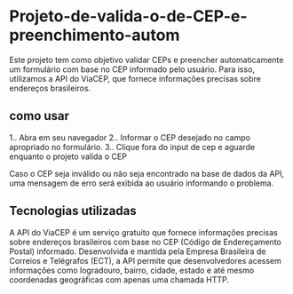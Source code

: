 # Projeto-de-valida-o-de-CEP-e-preenchimento-autom
Este projeto tem como objetivo validar CEPs e preencher automaticamente um formulário com base no CEP informado pelo usuário. Para isso, utilizamos a API do ViaCEP, que fornece informações precisas sobre endereços brasileiros.

## como usar

1.. Abra em seu navegador
2.. Informar o CEP desejado no campo apropriado no formulário.
3.. Clique fora do input de cep e aguarde enquanto o projeto valida o CEP

Caso o CEP seja inválido ou não seja encontrado na base de dados da API, uma mensagem de erro será exibida ao usuário informando o problema.

## Tecnologias utilizadas

A API do ViaCEP é um serviço gratuito que fornece informações precisas sobre endereços brasileiros com base no CEP (Código de Endereçamento Postal) informado. Desenvolvida e mantida pela Empresa Brasileira de Correios e Telégrafos (ECT), a API permite que desenvolvedores acessem informações como logradouro, bairro, cidade, estado e até mesmo coordenadas geográficas com apenas uma chamada HTTP.
